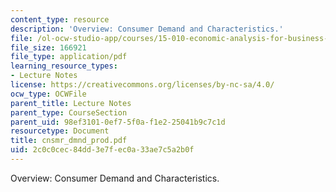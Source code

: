 ```yaml
---
content_type: resource
description: 'Overview: Consumer Demand and Characteristics.'
file: /ol-ocw-studio-app/courses/15-010-economic-analysis-for-business-decisions-fall-2004/2c0c0cec84dd3e7fec0a33ae7c5a2b0f_cnsmr_dmnd_prod.pdf
file_size: 166921
file_type: application/pdf
learning_resource_types:
- Lecture Notes
license: https://creativecommons.org/licenses/by-nc-sa/4.0/
ocw_type: OCWFile
parent_title: Lecture Notes
parent_type: CourseSection
parent_uid: 98ef3101-0ef7-5f0a-f1e2-25041b9c7c1d
resourcetype: Document
title: cnsmr_dmnd_prod.pdf
uid: 2c0c0cec-84dd-3e7f-ec0a-33ae7c5a2b0f
---
```

Overview: Consumer Demand and Characteristics.